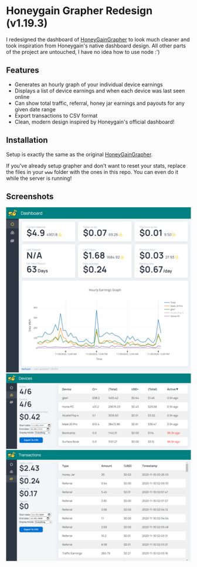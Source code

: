 # Honeygain Grapher Redesign (v1.19.3)
I redesigned the dashboard of [HoneyGainGrapher](https://github.com/chaos511/HoneyGainGrapher) to look much cleaner and took inspiration from Honeygain's native dashboard design. All other parts of the project are untouched, I have no idea how to use node :')

## Features
- Generates an hourly graph of your individual device earnings
- Displays a list of device earnings and when each device was last seen online
- Can show total traffic, referral, honey jar earnings and payouts for any given date range
- Export transactions to CSV format
- Clean, modern design inspired by Honeygain's official dashboard!

## Installation
Setup is exactly the same as the original [HoneyGainGrapher](https://github.com/chaos511/HoneyGainGrapher).

If you've already setup grapher and don't want to reset your stats, replace the files in your `www` folder with the ones in this repo. You can even do it while the server is running!

## Screenshots
![Dashboard](/dashboard.png?raw=true)
![Devices](/devices.png?raw=true)
![Transactions](/transactions.png?raw=true)
